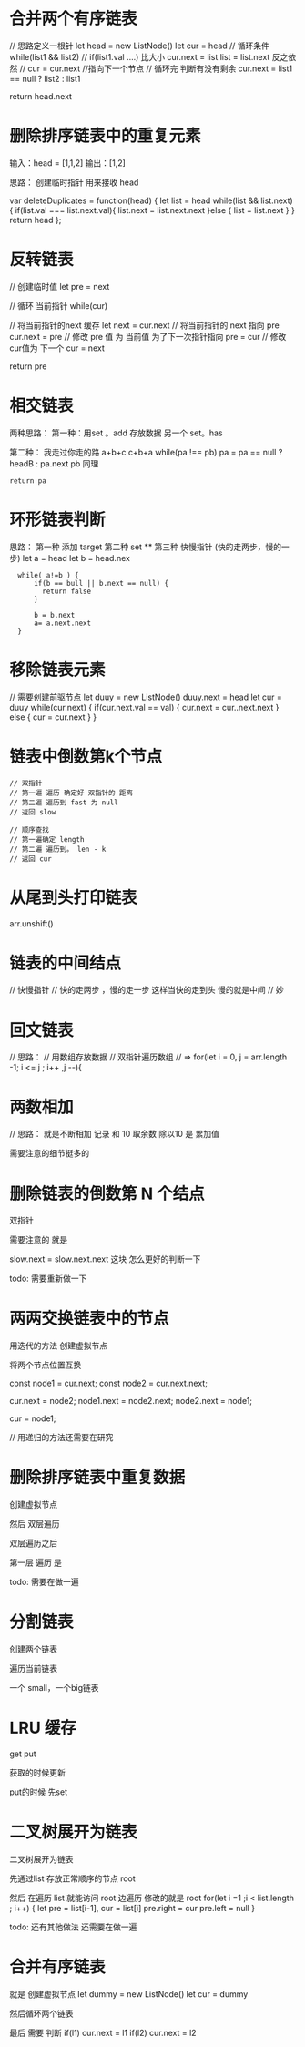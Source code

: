 # 合并两个有序链表
// 思路定义一根针 let head = new ListNode() 
                let cur = head
// 循环条件  while(list1 && list2) 
//            if(list1.val ....) 比大小
                cur.next = list
                list = list.next
              反之依然
//          cur = cur.next //指向下一个节点
// 循环完 判断有没有剩余 
   cur.next = list1 == null ? list2 : list1

return head.next

# 删除排序链表中的重复元素
输入：head = [1,1,2]
输出：[1,2]

思路： 创建临时指针 用来接收 head

var deleteDuplicates = function(head) {
    let list = head
    while(list && list.next) {
        if(list.val === list.next.val){
            list.next = list.next.next
        }else {
            list = list.next
        }
    }
    return head
};


# 反转链表

// 创建临时值 let pre = next

// 循环 当前指针 while(cur)

  //  将当前指针的next 缓存 let next = cur.next
  //  将当前指针的 next 指向 pre  cur.next = pre
  //  修改 pre 值 为 当前值 为了下一次指针指向  pre = cur
  //  修改cur值为 下一个  cur = next

return pre

# 相交链表
两种思路：
第一种：用set 。add 存放数据 
      另一个 set。has

第二种： 我走过你走的路
      a+b+c
      c+b+a
    while(pa !== pb)
      pa =  pa == null ? headB : pa.next
      pb 同理

    return pa

# 环形链表判断
思路： 第一种 添加 target
  第二种 set
  ** 第三种 快慢指针 (快的走两步，慢的一步)
      let a = head
      let b = head.nex

      while( a!=b ) {
          if(b == bull || b.next == null) {
            return false
          }

          b = b.next
          a= a.next.next
      }

# 移除链表元素
// 需要创建前驱节点
let duuy = new ListNode()
duuy.next = head
let cur = duuy
while(cur.next) {
  if(cur.next.val == val) {
    cur.next = cur..next.next
  } else {
    cur = cur.next
  }
}

# 链表中倒数第k个节点
    // 双指针
    // 第一遍 遍历 确定好 双指针的 距离
    // 第二遍 遍历到 fast 为 null
    // 返回 slow

    // 顺序查找
    // 第一遍确定 length
    // 第二遍 遍历到。 len - k 
    // 返回 cur

# 从尾到头打印链表
  arr.unshift()


# 链表的中间结点
// 快慢指针
// 快的走两步 ，慢的走一步 这样当快的走到头 慢的就是中间
// 妙

# 回文链表
// 思路：
//    用数组存放数据
//  双指针遍历数组 
//    => for(let i = 0, j = arr.length -1; i <= j ; i++ ,j --){


#  两数相加
// 思路：
就是不断相加 记录 和 10 取余数 
除以10 是 累加值

需要注意的细节挺多的

# 删除链表的倒数第 N 个结点 
双指针

需要注意的 就是 

slow.next = slow.next.next 这块 怎么更好的判断一下

todo: 需要重新做一下


# 两两交换链表中的节点
用迭代的方法
创建虚拟节点

将两个节点位置互换

 const node1 = cur.next;
const node2 = cur.next.next;
  
cur.next = node2;
node1.next = node2.next;
node2.next = node1;

cur = node1;


// 用递归的方法还需要在研究

# 删除排序链表中重复数据
创建虚拟节点

然后 双层遍历

双层遍历之后

第一层 遍历 是

todo: 需要在做一遍

# 分割链表
创建两个链表

遍历当前链表

一个 small，一个big链表


# LRU 缓存
get
put

获取的时候更新

put的时候 先set

# 二叉树展开为链表 
二叉树展开为链表 

先通过list 存放正常顺序的节点 root

然后 在遍历 list 就能访问 root
边遍历 修改的就是 root
 for(let i  =1 ;i < list.length ; i++) {
      let pre = list[i-1], cur = list[i]
      pre.right = cur
      pre.left = null
  }

todo: 还有其他做法 还需要在做一遍


# 合并有序链表
就是 创建虚拟节点 
let dummy = new ListNode()
let cur = dummy


然后循环两个链表

最后 需要 判断  if(l1) cur.next = l1
              if(l2) cur.next = l2  
